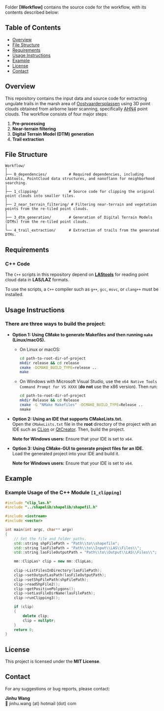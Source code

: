 Folder **[Workflow]** contains the source code for the workflow, with its contents described below:

## Table of Contents

- [Overview](#overview)
- [File Structure](#file-structure)
- [Requirements](#requirements)
- [Usage Instructions](#usage-instructions)
- [Example](#example)
- [License](#license)
- [Contact](#contact)

## Overview

This repository contains the input data and source code for extracting ungulate trails in the marsh area of [Oostvaardersplassen](https://www.staatsbosbeheer.nl/uit-in-de-natuur/locaties/oostvaardersplassen) using 3D point clouds obtained from airborne laser scanning, specifically [AHN4](https://www.arcgis.com/home/webscene/viewer.html?webscene=c6db29808aad459cbf6488cd96828e9a) point clouds. The workflow consists of four major steps:

1. **Pre-processing**  
2. **Near-terrain filtering**  
3. **Digital Terrain Model (DTM) generation**  
4. **Trail extraction**  

## File Structure

```plaintext
Workflow/
│
├── 0_dependencies/          # Required dependencies, including LAStools, PointCloud data structures, and nanoflann for neighborhood searching.
│
├── 1_clipping/              # Source code for clipping the original point clouds into smaller tiles.
│
├── 2_near_terrain_filtering/ # Filtering near-terrain and vegetation points from the re-tiled point clouds.
│
├── 3_dtm_generation/        # Generation of Digital Terrain Models (DTMs) from the re-tiled point clouds.
│
└── 4_trail_extraction/      # Extraction of trails from the generated DTMs.
```

## Requirements

### C++ Code

The `C++` scripts in this repository depend on **[LAStools](https://lastools.github.io/)** for reading point cloud data in **LAS/LAZ** formats.

To use the scripts, a `C++` compiler such as `g++`, `gcc`, `msvc`, or `clang++` must be installed.


## Usage Instructions 

### There are three ways to build the project:

- **Option 1: Using CMake to generate Makefiles and then running `make` (Linux/macOS).**

  - On Linux or macOS:
    ```sh
    cd path-to-root-dir-of-project
    mkdir release && cd release
    cmake -DCMAKE_BUILD_TYPE=release ..
    make
    ```
  - On Windows with Microsoft Visual Studio, use the `x64 Native Tools Command Prompt for VS XXXX` (**do not** use the x86 version). Then run:
    ```sh
    cd path-to-root-dir-of-project
    mkdir Release && cd Release
    cmake -G "NMake Makefiles" -DCMAKE_BUILD_TYPE=Release ..
    nmake
    ```

- **Option 2: Using an IDE that supports CMakeLists.txt.**  
  Open the `CMakeLists.txt` file in the **root** directory of the project with an IDE such as [CLion](https://www.jetbrains.com/clion/) or [QtCreator](https://www.qt.io/product). Then, build the project.  

  **Note for Windows users:** Ensure that your IDE is set to `x64`.  

- **Option 3: Using CMake-GUI to generate project files for an IDE.**  
  Load the generated project into your IDE and build it.  

  **Note for Windows users:** Ensure that your IDE is set to `x64`.  

## Example 

### Example Usage of the C++ Module `[1_clipping]`

```cpp
#include "clip_las.h"
#include "../shapelib/shapelib/shapefil.h"

#include <iostream>
#include <vector>

int main(int argc, char** argv)
{
    // Set the file and folder paths.
    std::string shpFilePath = "Path\\to\\shapefile";
    std::string lasFilePath = "Path\\to\\Input\\LAS\\Files\\";
    std::string lasFileOutputPath = "Path\\to\\Output\\LAS\\Files\\";

    mm::ClipLas* clip = new mm::ClipLas;
    
    clip->ListFilesInDirectory(lasFilePath);
    clip->setOutputLasPath(lasFileOutputPath);
    clip->setShpFilePath(shpFilePath);
    clip->readShpFile2();
    clip->getPositivePolygons(); 
    clip->setLasFileDirName(lasFilePath);
    clip->runClipping3(); 

    if (clip)
    {
        delete clip;
        clip = nullptr;
    }
    return 0;
}
```



## License

This project is licensed under the **MIT License**.

## Contact

For any suggestions or bug reports, please contact:

**Jinhu Wang**  
📧 jinhu.wang (at) hotmail (dot) com  
